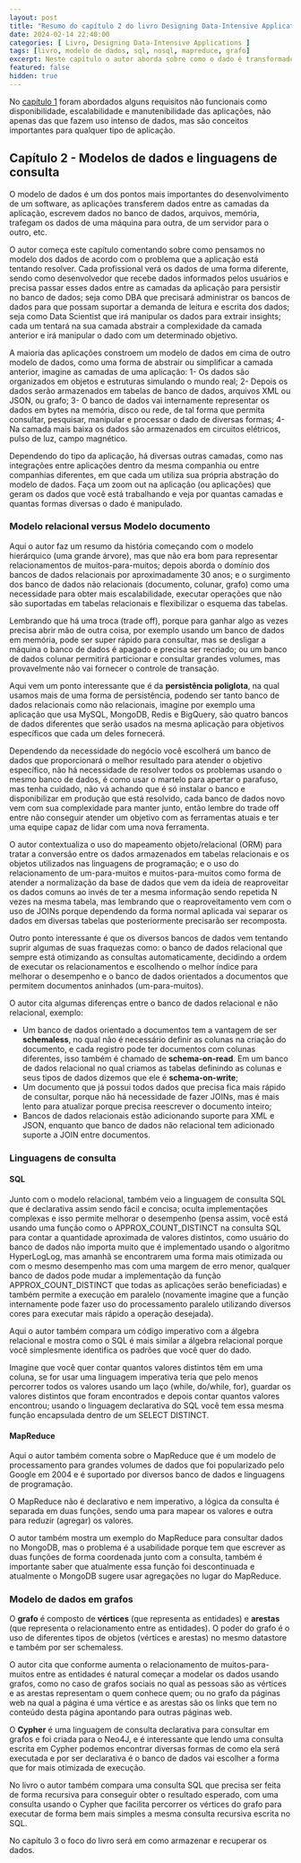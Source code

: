 ```yaml
---
layout: post
title: "Resumo do capítulo 2 do livro Designing Data-Intensive Applications"
date: 2024-02-14 22:40:00
categories: [ Livro, Designing Data-Intensive Applications ]
tags: [livro, modelo de dados, sql, nosql, mapreduce, grafo]
excerpt: Neste capítulo o autor aborda sobre como o dado é transformado entre as camadas da aplicação, os diversos tipos de banco de dados e linguagens para consultar os dados.
featured: false
hidden: true
---
```


No [capítulo 1](https://www.sakurai.dev.br/resumo-data-intensive-cap-01) foram abordados alguns requisitos não funcionais como disponibilidade, escalabilidade e manutenibilidade das aplicações, não apenas das que fazem uso intenso de dados, mas são conceitos importantes para qualquer tipo de aplicação.

## Capítulo 2 - Modelos de dados e linguagens de consulta

O modelo de dados é um dos pontos mais importantes do desenvolvimento de um software, as aplicações transferem dados entre as camadas da aplicação, escrevem dados no banco de dados, arquivos, memória, trafegam os dados de uma máquina para outra, de um servidor para o outro, etc.

O autor começa este capítulo comentando sobre como pensamos no modelo dos dados de acordo com o problema que a aplicação está tentando resolver. Cada profissional verá os dados de uma forma diferente, sendo como desenvolvedor que recebe dados informados pelos usuários e precisa passar esses dados entre as camadas da aplicação para persistir no banco de dados; seja como DBA que precisará administrar os bancos de dados para que possam suportar a demanda de leitura e escrita dos dados; seja como Data Scientist que irá manipular os dados para extrair insights; cada um tentará na sua camada abstrair a complexidade da camada anterior e irá manipular o dado com um determinado objetivo.

A maioria das aplicações constroem um modelo de dados em cima de outro modelo de dados, como uma forma de abstrair ou simplificar a camada anterior, imagine as camadas de uma aplicação:
1- Os dados são organizados em objetos e estruturas simulando o mundo real;
2- Depois os dados serão armazenados em tabelas de banco de dados, arquivos XML ou JSON, ou grafo;
3- O banco de dados vai internamente representar os dados em bytes na memória, disco ou rede, de tal forma que permita consultar, pesquisar, manipular e processar o dado de diversas formas;
4- Na camada mais baixa os dados são armazenados em circuitos elétricos, pulso de luz, campo magnético.

Dependendo do tipo da aplicação, há diversas outras camadas, como nas integrações entre aplicações dentro da mesma companhia ou entre companhias diferentes, em que cada um utiliza sua própria abstração do modelo de dados. Faça um zoom out na aplicação (ou aplicações) que geram os dados que você está trabalhando e veja por quantas camadas e quantas formas diversas o dado é manipulado.


### Modelo relacional versus Modelo documento

Aqui o autor faz um resumo da história começando com o modelo hierárquico (uma grande árvore), mas que não era bom para representar relacionamentos de muitos-para-muitos; depois aborda o domínio dos bancos de dados relacionais por aproximadamente 30 anos; e o surgimento dos banco de dados não relacionais (documento, colunar, grafo) como uma necessidade para obter mais escalabilidade, executar operações que não são suportadas em tabelas relacionais e flexibilizar o esquema das tabelas.

Lembrando que há uma troca (trade off), porque para ganhar algo as vezes precisa abrir mão de outra coisa, por exemplo usando um banco de dados em memória, pode ser super rápido para consultar, mas se desligar a máquina o banco de dados é apagado e precisa ser recriado; ou um banco de dados colunar permitirá particionar e consultar grandes volumes, mas provavelmente não vai fornecer o controle de transação.

Aqui vem um ponto interessante que é da **persistência poliglota**, na qual usamos mais de uma forma de persistência, podendo ser tanto banco de dados relacionais como não relacionais, imagine por exemplo uma aplicação que usa MySQL, MongoDB, Redis e BigQuery, são quatro bancos de dados diferentes que serão usados na mesma aplicação para objetivos específicos que cada um deles fornecerá. 

Dependendo da necessidade do negócio você escolherá um banco de dados que proporcionará o melhor resultado para atender o objetivo específico, não há necessidade de resolver todos os problemas usando o mesmo banco de dados, é como usar o martelo para apertar o parafuso, mas tenha cuidado, não vá achando que é só instalar o banco e disponibilizar em produção que está resolvido, cada banco de dados novo vem com sua complexidade para manter junto, então lembre do trade off entre não conseguir atender um objetivo com as ferramentas atuais e ter uma equipe capaz de lidar com uma nova ferramenta.

O autor contextualiza o uso do mapeamento objeto/relacional (ORM) para tratar a conversão entre os dados armazenados em tabelas relacionais e os objetos utilizados nas linguagens de programação; e o uso do relacionamento de um-para-muitos e muitos-para-muitos como forma de atender a normalização da base de dados que vem da ideia de reaproveitar os dados comuns ao invés de ter a mesma informação sendo repetida N vezes na mesma tabela, mas lembrando que o reaproveitamento vem com o uso de JOINs porque dependendo da forma normal aplicada vai separar os dados em diversas tabelas que posteriormente precisarão ser recomposta.

Outro ponto interessante é que os diversos bancos de dados vem tentando suprir algumas de suas fraquezas como: o banco de dados relacional que sempre está otimizando as consultas automaticamente, decidindo a ordem de executar os relacionamentos e escolhendo o melhor índice para melhorar o desempenho e o banco de dados orientados a documentos que permitem documentos aninhados (um-para-muitos).

O autor cita algumas diferenças entre o banco de dados relacional e não relacional, exemplo:

- Um banco de dados orientado a documentos tem a vantagem de ser **schemaless**, no qual não é necessário definir as colunas na criação do documento, e cada registro pode ter documentos com colunas diferentes, isso também é chamado de **schema-on-read**. Em um banco de dados relacional no qual criamos as tabelas definindo as colunas e seus tipos de dados dizemos que ele é **schema-on-write**;
- Um documento que já possui todos dados que precisa fica mais rápido de consultar, porque não há necessidade de fazer JOINs, mas é mais lento para atualizar porque precisa reescrever o documento inteiro;
- Bancos de dados relacionais estão adicionando suporte para XML e JSON, enquanto que banco de dados não relacional tem adicionado suporte a JOIN entre documentos.


### Linguagens de consulta

#### SQL

Junto com o modelo relacional, também veio a linguagem de consulta SQL que é declarativa assim sendo fácil e concisa; oculta implementações complexas e isso permite melhorar o desempenho (pensa assim, você está usando uma função como o APPROX_COUNT_DISTINCT na consulta SQL para contar a quantidade aproximada de valores distintos, como usuário do banco de dados não importa muito que é implementado usando o algoritmo HyperLogLog, mas amanhã se encontrarem uma forma mais otimizada ou com o mesmo desempenho mas com uma margem de erro menor, qualquer banco de dados pode mudar a implementação da função APPROX_COUNT_DISTINCT que todas as aplicações serão beneficiadas) e também permite a execução em paralelo (novamente imagine que a função internamente pode fazer uso do processamento paralelo utilizando diversos cores para executar mais rápido a operação desejada).

Aqui o autor também compara um código imperativo com a álgebra relacional e mostra como o SQL é mais similar a álgebra relacional porque você simplesmente identifica os padrões que você quer do dado.

Imagine que você quer contar quantos valores distintos têm em uma coluna, se for usar uma linguagem imperativa teria que pelo menos percorrer todos os valores usando um laço (while, do/while, for), guardar os valores distintos que foram encontrados e depois contar quantos valores encontrou; usando o linguagem declarativa do SQL você tem essa mesma função encapsulada dentro de um SELECT DISTINCT.


#### MapReduce

Aqui o autor também comenta sobre o MapReduce que é um modelo de processamento para grandes volumes de dados que foi popularizado pelo Google em 2004 e é suportado por diversos banco de dados e linguagens de programação.

O MapReduce não é declarativo e nem imperativo, a lógica da consulta é separada em duas funções, sendo uma para mapear os valores e outra para reduzir (agregar) os valores.

O autor também mostra um exemplo do MapReduce para consultar dados no MongoDB, mas o problema é a usabilidade porque tem que escrever as duas funções de forma coordenada junto com a consulta, também é importante saber que atualmente essa função foi descontinuada e atualmente o MongoDB sugere usar agregações no lugar do MapReduce.


### Modelo de dados em grafos

O **grafo** é composto de **vértices** (que representa as entidades) e **arestas** (que representa o relacionamento entre as entidades). O poder do grafo é o uso de diferentes tipos de objetos (vértices e arestas) no mesmo datastore e também por ser schemaless.

O autor cita que conforme aumenta o relacionamento de muitos-para-muitos entre as entidades é natural começar a modelar os dados usando grafos, como no caso de grafos sociais no qual as pessoas são as vértices e as arestas representam o quem conhece quem; ou no grafo da páginas web na qual a página é uma vértice e as arestas são os links que tem no conteúdo desta página apontando para outras páginas web.

O **Cypher** é uma linguagem de consulta declarativa para consultar em grafos e foi criada para o Neo4J, e é interessante que lendo uma consulta escrita em Cypher podemos encontrar diversas formas de como ela será executada e por ser declarativa é o banco de dados vai escolher a forma que for mais otimizada de execução.

No livro o autor também compara uma consulta SQL que precisa ser feita de forma recursiva para conseguir obter o resultado esperado, com uma consulta usando o Cypher que facilita percorrer os vértices do grafo para executar de forma bem mais simples a mesma consulta recursiva escrita no SQL.



No capítulo 3 o foco do livro será em como armazenar e recuperar os dados.